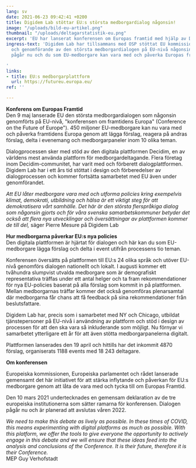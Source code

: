 ```yaml
---
lang: sv
date: 2021-06-23 09:42:41 +0200
title: Digidem Lab stöttar EU:s största medborgardialog någonsin!
image: "/uploads/bild-eu-artikel.png"
thumbnail: "/uploads/deltagarstatistik-eu.png"
excerpt: 'EU har lanserat konferensen om Europas framtid med hjälp av Digidem Lab '
ingress-text: 'Digidem Lab har tillsammans med OSP stöttat EU kommissionen i förberedelser
  och genomförande av den största medborgardialogen på EU-nivå någonsin. Konferensen
  pågår nu och du som EU-medborgare kan vara med och påverka Europas framtid.

'
links:
- title: EU:s medborgarplattform
  url: https://futureu.europa.eu/
ref: ''

---
```

**Konferens om Europas Framtid**  
Den 9 maj lanserade EU den största medborgardialogen som någonsin genomförts på EU-nivå, "konferensen om framtidens Europa" (Conference on the Future of Europe"). 450 miljoner EU-medborgare kan nu vara med och påverka framtidens Europa genom att lägga förslag, reagera på andras förslag, delta i evenemang och medborgarpaneler inom 10 olika teman.

Dialogprocessen sker med stöd av den digitala plattformen Decidim, en av världens mest använda plattform för medborgardeltagande. Flera företag inom Decidim-communitet, har varit med och förberett dialogplattformen. Digidem Lab har i ett års tid stöttat i design och förberedelser av dialogprocessen och kommer fortsätta samarbetet med EU även under genomförandet.

_Att EU låter medborgare vara med och utforma policies kring exempelvis klimat, demokrati, utbildning och hälsa är ett viktigt steg för att demokratisera vårt samhälle. Det här är den största flerspråkiga dialog som någonsin gjorts och för våra svenska samarbetskommuner betyder det också att flera nya utvecklingar och översättningar av plattformen kommer de till del,_ säger Pierre Mesure på Digidem Lab

**Hur medborgarna påverkar EU:s nya policies**  
Den digitala plattformen är hjärtat för dialogen och här kan du som EU-medborgare lägga förslag och delta i event utifrån processens tio teman.

Konferensen översätts på plattformen till EU:s 24 olika språk och utöver EU-nivå genomförs dialogen nationellt och lokalt. I augusti kommer ett tvåhundra slumpvist utvalda medborgare som är demografiskt representativa träffas under ett antal helger och ta fram rekommendationer för nya EU-policies baserat på alla förslag som kommit in på plattformen. Mellan medborgarnas träffar kommer det också genomföras plenarsamtal där medborgarna får chans att få feedback på sina rekommendationer från beslutsfattare.

Digidem Lab har, precis som i samarbetet med NY och Chicago, utbildat tjänstepersoner på EU-nivå i användning av plattform och stöd i design av processen för att den ska vara så inkluderande som möjligt. Nu förnyar vi samarbetet ytterligare ett år för att även stötta medborgarpanelerna digitalt.

Plattformen lanserades den 19 april och hittills har det inkommit 4870 förslag, organiserats 1188 events med 18 243 deltagare.

**Om konferensen**

Europeiska kommissionen, Europeiska parlamentet och rådet lanserade gemensamt det här initiativet för att stärka inflytande och påverkan för EU:s medborgare genom att låta de vara med och tycka till om Europas Framtid.

Den 10 mars 2021 undertecknades en gemensam deklaration av de tre europeiska institutionerna som sätter ramarna för konferensen. Dialogen pågår nu och är planerad att avslutas våren 2022.

_We need to make this debate as lively as possible. In these times of COVID, this means experimenting with digital platforms as much as possible. With this platform, we offer the tools to give everyone the opportunity to actively engage in this debate and we will ensure that these ideas feed into the analysis and conclusions of the Conference. It is their future, therefore it is their Conference._  
MEP Guy Verhofstadt